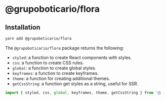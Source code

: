 # @grupoboticario/flora

## Installation

```sh
yarn add @grupoboticario/flora
```

The `@grupoboticario/flora` package returns the following:

- `styled`: a function to create React components with styles.
- `css`: a function to create CSS rules.
- `global`: a function to create global styles.
- `keyframes`: a function to create keyframes.
- `theme`: a function for creating additional themes.
- `getCssString`: a function get styles as a string, useful for SSR.

```js
import { styled, css, global, keyframes, theme, getCssString } from '@grupoboticario/flora'
```
